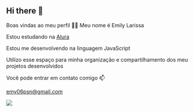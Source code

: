 ## Hi there 👋
Boas vindas ao meu perfil 💙💙
Meu nome é Emily Larissa

Estou estudando na [Alura](https://www.alura.com.br)

Estou me desenvolvendo na linguagem JavaScript

Utilizo esse espaço para minha organização e compartilhamento dos meu projetos desenvolvidos

Você pode entrar em contato comigo 📫

emy06psn@gmail.com

![](https://media.tenor.com/4uKKrj5fSPAAAAAM/hello-anxiety.gif)
